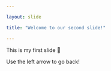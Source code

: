 ```yaml
---

layout: slide

title: "Welcome to our second slide!"

---
```

This is my first slide 🥇

Use the left arrow to go back!
